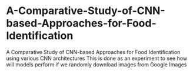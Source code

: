 # A-Comparative-Study-of-CNN-based-Approaches-for-Food-Identification
A Comparative Study of CNN-based Approaches for Food Identification using various CNN architectures 
This is done as an experiment to see how will models perform if we randomly download images from Google Images
